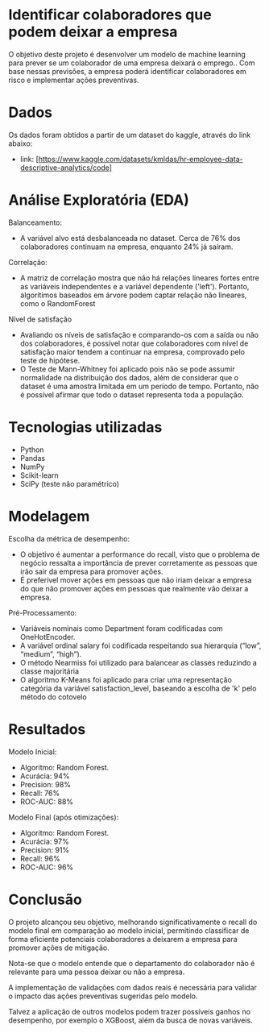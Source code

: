 # Identificar colaboradores que podem deixar a empresa

O objetivo deste projeto é desenvolver um modelo de machine learning para prever se um colaborador de uma empresa deixará o emprego.. Com base nessas previsões, a empresa poderá identificar colaboradores em risco e implementar ações preventivas. 

# Dados

Os dados foram obtidos a partir de um dataset do kaggle, através do link abaixo:

- link: [https://www.kaggle.com/datasets/kmldas/hr-employee-data-descriptive-analytics/code]

# Análise Exploratória (EDA)

Balanceamento:
- A variável alvo está desbalanceada no dataset. Cerca de 76% dos colaboradores continuam na empresa, enquanto 24% já saíram.

Correlação:
- A matriz de correlação mostra que não há relações lineares fortes entre as variáveis independentes e a variável dependente ('left'). Portanto, algorítimos baseados em árvore podem captar relação não lineares, como o RandomForest

Nível de satisfação
- Avaliando os níveis de satisfação e comparando-os com a saída ou não dos colaboradores, é possível notar que colaboradores com nível de satisfação maior tendem a continuar na empresa, comprovado pelo teste de hipótese.
- O Teste de Mann-Whitney foi aplicado pois não se pode assumir normalidade na distribuição dos dados, além de considerar que o dataset é uma amostra limitada em um período de tempo. Portanto, não é possível afirmar que todo o dataset representa toda a população.

# Tecnologias utilizadas

- Python
- Pandas
- NumPy
- Scikit-learn
- SciPy (teste não paramétrico)

# Modelagem

Escolha da métrica de desempenho:
- O objetivo é aumentar a performance do recall, visto que o problema de negócio ressalta a importância de prever corretamente as pessoas que irão sair da empresa para promover ações.
- É preferível mover ações em pessoas que não iriam deixar a empresa do que não promover ações em pessoas que realmente vão deixar a empresa.

Pré-Processamento:
- Variáveis nominais como Department foram codificadas com OneHotEncoder.
- A variável ordinal salary foi codificada respeitando sua hierarquia (“low”, “medium”, “high”).
- O método Nearmiss foi utilizado para balancear as classes reduzindo a classe majoritária
- O algoritmo K-Means foi aplicado para criar uma representação categória da variável satisfaction_level, baseando a escolha de 'k' pelo método do cotovelo

# Resultados

Modelo Inicial:
- Algoritmo: Random Forest.
- Acurácia: 94%
- Precision: 98%
- Recall: 76%
- ROC-AUC: 88%

Modelo Final (após otimizações):
- Algoritmo: Random Forest.
- Acurácia: 97%
- Precision: 91%
- Recall: 96%
- ROC-AUC: 96%

# Conclusão

O projeto alcançou seu objetivo, melhorando significativamente o recall do modelo final em comparação ao modelo inicial, permitindo classificar de forma eficiente potenciais colaboradores a deixarem a empresa para promover ações de mitigação.

Nota-se que o modelo entende que o departamento do colaborador não é relevante para uma pessoa deixar ou não a empresa.

A implementação de validações com dados reais é necessária para validar o impacto das ações preventivas sugeridas pelo modelo.

Talvez a aplicação de outros modelos podem trazer possíveis ganhos no desempenho, por exemplo o XGBoost, além da busca de novas variáveis.
